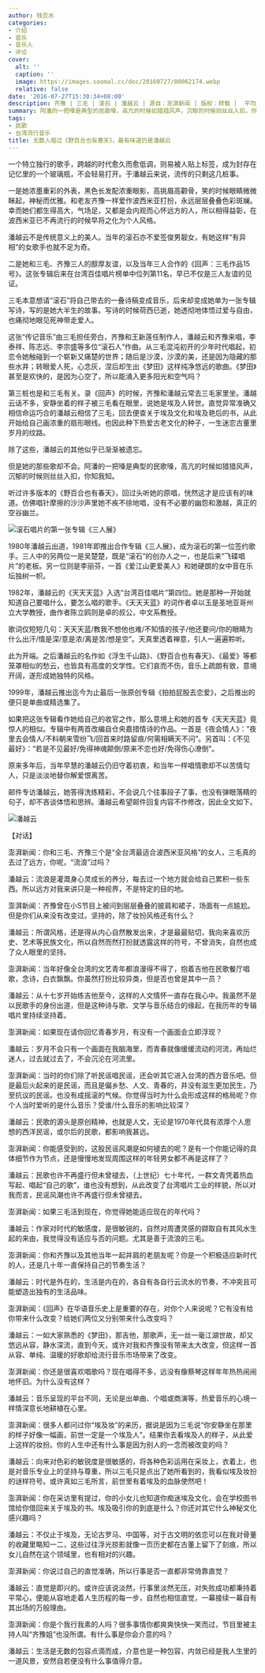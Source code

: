 ```yaml
---
author: 钱恋水
categories:
- 介绍
- 音乐
- 音乐人
- 评论
cover:
  alt: ''
  caption: ''
  image: https://images.soomal.cc/doc/20160727/00062174.webp
  relative: false
date: '2016-07-27T15:30:34+08:00'
description: 齐豫 | 三毛 | 滚石 | 潘越云 | 源自：澎湃新闻 | 版权：转载 |  平均/总评分：00.00/0
summary: 阿潘的一把嗓是典型的民歌嗓，高亢的时候如猎猎风声，沉郁的时候则丝丝入扣，你知我知。听过许多版本的《野百合也有春天》，回过头听她的原唱，恍然这才是应该有的味道。仿佛唱针摩擦的沙沙声里她不疾不徐地唱，没有不必要的幽怨和激越，真正的空谷幽兰……
tags:
- 民歌
- 台湾流行音乐
title: 无数人唱过《野百合也有春天》，最有味道仍是潘越云
---
```


一个特立独行的歌手，跨越的时代愈久而愈低调，则易被人贴上标签，成为封存在记忆里的一个玻璃瓶，不会轻易打开。于潘越云来说，流传的只剩这几桩事。

一是她浓墨重彩的外表，黑色长发配浓重眼影，高挑眉高颧骨，笑的时候眼睛微微眯起，神秘而优雅。和老友齐豫一样爱作波西米亚打扮，永远层层叠叠色彩斑斓。幸而她们都生得高大，气场足，又都是会内观而心怀远方的人，所以相得益彰，在波西米亚已不再流行的时候早将之化为个人风格。

潘越云不是传统意义上的美人。当年的滚石亦不爱签俊男靓女，有她这样“有异相”的女歌手也就不足为奇。

二是她和三毛、齐豫三人的醇厚友谊，以及当年三人合作的《回声：三毛作品15号》。这张专辑后来在台湾百佳唱片榜单中位列第11名，早已不仅是三人友谊的见证。

三毛本意想请“滚石”将自己带去的一叠诗稿变成音乐，后来却变成她单为一张专辑写诗，写的是她大半生的故事。写诗的时候荷西已逝，她透彻地体悟过爱与自由，也痛彻地眼见死神带走爱人。

这张“传记音乐”由三毛担任旁白，齐豫和王新莲任制作人，潘越云和齐豫来唱，李泰祥、陈志远、李宗盛等多位“滚石人”作曲。从三毛混沌初开的少年时代唱起，初恋令她触碰到一个崭新又痛楚的世界；随后是沙漠，沙漠的美，还是因为隐藏的那些水井；转眼爱人死，心念灰，涅后却生出《梦田》这样纯净悠远的歌曲。《梦田》甚至是欢快的，是因为心空了，所以能涌入更多阳光和空气吗？

第三桩也是和三毛有关。录《回声》的时候，齐豫和潘越云常去三毛家里坐。潘越云话不多，安静坐着的样子被三毛看在眼里，说她是埃及人转世。直觉异常准确又相信命运巧合的潘越云相信了三毛，回去便查关于埃及文化和埃及艳后的书，从此开始给自己画浓重的扇形眼线。也因此种下热爱古老文化的种子，一生迷恋古董里岁月的纹路。

除了这些，潘越云的其他似乎已渐渐被遗忘。

但是她的那些歌却不会。阿潘的一把嗓是典型的民歌嗓，高亢的时候如猎猎风声，沉郁的时候则丝丝入扣，你知我知。

听过许多版本的《野百合也有春天》，回过头听她的原唱，恍然这才是应该有的味道。仿佛唱针摩擦的沙沙声里她不疾不徐地唱，没有不必要的幽怨和激越，真正的空谷幽兰。



![滚石唱片的第一张专辑《三人展》](https://images.soomal.cc/doc/20111012/00014024_01.webp)





1980年潘越云出道，1981年即推出合作专辑《三人展》，成为滚石的第一位签约歌手。三人中的另两位一是吴楚楚，既是“滚石”的创办人之一，也是后来“飞碟唱片”的老板。另一位则是李丽芬，一首《爱江山更爱美人》和她硬朗的女中音在乐坛独树一帜。

1982年，潘越云的《天天天蓝》入选“台湾百佳唱片”第四位。她是那种一开始就知道自己要唱什么，要怎么唱的歌手。《天天天蓝》的词作者卓以玉是圣地亚哥州立大学教授，曲作者陈立鸥则是卓的叔公，中文系教授。

歌词仅短短几句：天天天蓝/教我不想他也难/不知情的孩子/他还要问/你的眼睛为什么出汗/情是深/意是浓/离是苦/想是空”。天真里透着禅意，引人一遍遍聆听。

此为开端。之后潘越云的名作如《浮生千山路》、《野百合也有春天》、《最爱》等都笼罩相似的愁云，也皆具有高度的文学性。它们哀而不伤，音乐上疏朗有致，意境开阔，遂形成她独特的风格。

1999年，潘越云推出迄今为止最后一张原创专辑《拍拍屁股去恋爱》，之后推出的便只是单曲或精选集了。

如果把这张专辑看作她给自己的收官之作，那么意境上和她的首专《天天天蓝》竟惊人的相似。专辑中有两首改编自仓央嘉措情诗的作品。一首是《夜会情人》：“夜里去会情人/不料朝来雪纷飞/回首来时路留痕/何需相瞒天不问”。另首叫：《不见最好》：“若是不见最好/免得神魂颠倒/原来不恋也好/免得伤心潦倒”。





原来多年后，当年早慧的潘越云仍旧守着初衷，和当年一样唱情歌却不以苦情勾人，只是淡淡地替你解爱恨离苦。

邮件专访潘越云，她答得洗练精彩，不会说几个往事段子了事，也没有弹眼落睛的句子，却不吝谈体悟和思辨。潘越云希望邮件回复内容不作修改，因此全文如下。

![潘越云](https://images.soomal.cc/doc/20160727/00062174.webp)





【对话】

澎湃新闻：你和三毛、齐豫三个是“全台湾最适合波西米亚风格”的女人，三毛真的去过了远方，你呢，“流浪”过吗？

潘越云：流浪是灌溉身心灵成长的养分，每去过一个地方就会给自己累积一些东西。所以远方对我来讲只是一种视界，不是特定的目的地。

澎湃新闻：齐豫曾在小S节目上被问到层层叠叠的披肩和裙子，场面有一点尴尬。但是你们从来没有改变过。坚持的，除了妆扮风格还有什么？

潘越云：所谓风格，还是得从内心自然散发出来，才是最最贴切，我向来喜欢历史、艺术等民族文化，所以自然而然打扮就透露这样的符号，不曾消失，自然也成了众人眼里的坚持。

澎湃新闻：当年好像全台湾的文艺青年都浪漫得不得了，抱着吉他在民歌餐厅唱歌，念诗，白衣飘飘。你虽然打扮比较异类，但是否也曾是其中一员？

潘越云：从十七岁开始练吉他至今，这样的人文情怀一直存在我心中。我虽然不是以民歌手的身份出道，但是这种诗与歌、文学与音乐结合的缘起，在我历年的专辑唱片里持续坚持着。

澎湃新闻：如果现在请你回忆青春岁月，有没有一个画面会立即浮现？

潘越云：岁月不会只有一个画面在我脑海里，而青春就像缓缓流动的河流，再灿烂迷人，过去就过去了，不会沉沦在河流里。

澎湃新闻：当时的你们除了听民谣唱民谣，还会听其它进入台湾的西方音乐吧。但是最后火起来的是民谣，而且是偏乡愁、人文、青春的，并没有滋生更加民生，乃至抗议的民谣。也没有成摇滚的气候。你觉得当时为什么会形成这样的格局呢？你个人当时爱听的是什么音乐？受谁/什么音乐的影响比较深？

潘越云：民歌的源头是原创精神，也就是人文，无论是1970年代具有浓厚个人思想的西洋民谣，或尔后的民歌，都影响我甚远。

澎湃新闻：你能感受到的，这股民谣风潮是如何褪去的呢？是有一个你能记得的具体细节作为节点，还是慢慢地发现周围这样的年轻男女都不再是这样了？

潘越云：民歌也许不再盛行但未曾褪去，（上世纪）七十年代，一群文青凭着热血写起、唱起“自己的歌”，谁也没有想到，从此改变了台湾唱片工业的样貌，所以对我而言，民谣风潮也许不再盛行但未曾褪去。

澎湃新闻：如果三毛活到现在，你觉得她能适应现在的年代吗？

潘越云：作家对时代的敏感度，是很敏锐的，自然对周遭灵感的撷取自有其风水生起的来由，我觉得没有适应与否的问题。尤其是善于流浪的三毛。

澎湃新闻：你和齐豫以及其他当年一起并肩的老朋友呢？你是一个积极适应新时代的人，还是几十年一直保持自己的节奏生活？

潘越云：时代是外在的，生活是内在的，各自有各自行云流水的节奏，不冲突且可能塑造出独有的生活品味。

澎湃新闻：《回声》在华语音乐史上是重要的存在，对你个人来说呢？它有没有给你带来什么改变？给她们两位又分别带来什么改变吗？

潘越云：一如大家熟悉的《梦田》，那吉他，那歌声，无一丝一毫江湖世故，却又悠远从容，静水深流，直到今天，或许对我和齐豫没有带来太大改变，但这样一首从容、单纯、温暖的好歌却给流行音乐市场带来了改变。

澎湃新闻：你还是很喜欢唱歌吗？现在唱得不多，远没有像蔡琴这样年年热热闹闹地怀旧。为什么没有这样？

潘越云：音乐呈现的平台不同，无论是出单曲、个唱或商演等，热爱音乐的心境一样情深意长地耕植在心里。

澎湃新闻：很多人都问过你“埃及妆”的来历，据说是因为三毛说“你安静坐在那里的样子好像一幅画，前世一定是一个埃及人”。结果你去看埃及人的样子，从此爱上这样的妆扮。你的人生中还有什么事是因为别人的一念而被改变的吗？

潘越云：向来对色彩的敏锐度是很敏感的，将各种色彩运用在采妆上，衣着上，也是对音乐专业上的坚持与尊重，所以三毛只是点出了她所看到的，我看似埃及妆扮的谜样符号。或许真如三毛所言，前世里有着埃及的血脉使然吧！

澎湃新闻：你在采访里有提过，你的小女儿也知道你痴迷埃及文化，会在学校图书馆给你借回来关于埃及的书。埃及吸引你的到底是什么？你还对其它什么神秘文化感兴趣吗？

潘越云：不仅止于埃及，无论古罗马、中国等，对于古文明的依恋可以在我对骨董的收藏里略知一二，这些过往浮光掠影就像一页历史都在古董上留下了刻痕，所以女儿自然在这个领域里，也有相对的兴趣。

澎湃新闻：你说过自己的直觉准确，所以行事是否一直都非常倚靠直觉？

潘越云：直觉是即兴的。或许应该说淡然，行事里淡然无压，对失败成功都秉持着平常心，便能从容地走着人生历程的每一步，自然也相信直觉，一幕接续一幕自有其出场的万般理由。

澎湃新闻：你是个我行我素的人吗？很多事情你都爽爽快快一笑而过，节目里被主持人叫“齐豫姐”也没所谓。有什么事是你会介意的吗？

潘越云：生活是无数的包容点滴而成，介意也是一种包容，内敛已经是我人生里的一道风景，安然自若便没有什么事值得介意。